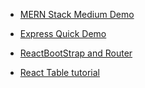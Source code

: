 * [MERN Stack Medium Demo](https://medium.com/swlh/how-to-create-your-first-mern-mongodb-express-js-react-js-and-node-js-stack-7e8b20463e66)

* [Express Quick Demo](https://rahmanfadhil.com/express-rest-api/)

* [ReactBootStrap and Router](https://medium.com/how-to-react/use-react-router-link-with-bootstrap-315a8b88e129)

* [React Table tutorial](https://medium.com/how-to-react/create-a-table-like-datatables-in-react-using-react-table-fbea64eca3ac)

